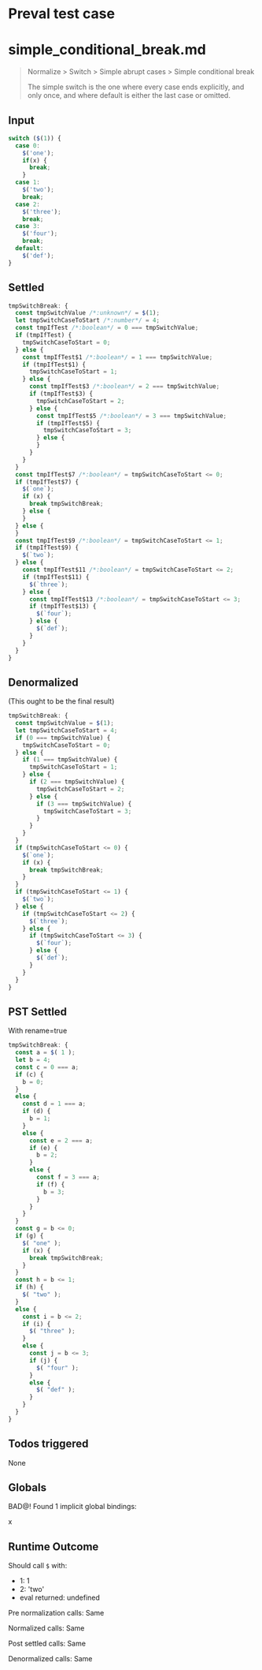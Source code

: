 # Preval test case

# simple_conditional_break.md

> Normalize > Switch > Simple abrupt cases > Simple conditional break
>
> The simple switch is the one where every case ends explicitly, and only once, and where default is either the last case or omitted.

## Input

`````js filename=intro
switch ($(1)) {
  case 0:
    $('one');
    if(x) {
      break;
    }
  case 1:
    $('two');
    break;
  case 2:
    $('three');
    break;
  case 3:
    $('four');
    break;
  default:
    $('def');
}
`````


## Settled


`````js filename=intro
tmpSwitchBreak: {
  const tmpSwitchValue /*:unknown*/ = $(1);
  let tmpSwitchCaseToStart /*:number*/ = 4;
  const tmpIfTest /*:boolean*/ = 0 === tmpSwitchValue;
  if (tmpIfTest) {
    tmpSwitchCaseToStart = 0;
  } else {
    const tmpIfTest$1 /*:boolean*/ = 1 === tmpSwitchValue;
    if (tmpIfTest$1) {
      tmpSwitchCaseToStart = 1;
    } else {
      const tmpIfTest$3 /*:boolean*/ = 2 === tmpSwitchValue;
      if (tmpIfTest$3) {
        tmpSwitchCaseToStart = 2;
      } else {
        const tmpIfTest$5 /*:boolean*/ = 3 === tmpSwitchValue;
        if (tmpIfTest$5) {
          tmpSwitchCaseToStart = 3;
        } else {
        }
      }
    }
  }
  const tmpIfTest$7 /*:boolean*/ = tmpSwitchCaseToStart <= 0;
  if (tmpIfTest$7) {
    $(`one`);
    if (x) {
      break tmpSwitchBreak;
    } else {
    }
  } else {
  }
  const tmpIfTest$9 /*:boolean*/ = tmpSwitchCaseToStart <= 1;
  if (tmpIfTest$9) {
    $(`two`);
  } else {
    const tmpIfTest$11 /*:boolean*/ = tmpSwitchCaseToStart <= 2;
    if (tmpIfTest$11) {
      $(`three`);
    } else {
      const tmpIfTest$13 /*:boolean*/ = tmpSwitchCaseToStart <= 3;
      if (tmpIfTest$13) {
        $(`four`);
      } else {
        $(`def`);
      }
    }
  }
}
`````


## Denormalized
(This ought to be the final result)

`````js filename=intro
tmpSwitchBreak: {
  const tmpSwitchValue = $(1);
  let tmpSwitchCaseToStart = 4;
  if (0 === tmpSwitchValue) {
    tmpSwitchCaseToStart = 0;
  } else {
    if (1 === tmpSwitchValue) {
      tmpSwitchCaseToStart = 1;
    } else {
      if (2 === tmpSwitchValue) {
        tmpSwitchCaseToStart = 2;
      } else {
        if (3 === tmpSwitchValue) {
          tmpSwitchCaseToStart = 3;
        }
      }
    }
  }
  if (tmpSwitchCaseToStart <= 0) {
    $(`one`);
    if (x) {
      break tmpSwitchBreak;
    }
  }
  if (tmpSwitchCaseToStart <= 1) {
    $(`two`);
  } else {
    if (tmpSwitchCaseToStart <= 2) {
      $(`three`);
    } else {
      if (tmpSwitchCaseToStart <= 3) {
        $(`four`);
      } else {
        $(`def`);
      }
    }
  }
}
`````


## PST Settled
With rename=true

`````js filename=intro
tmpSwitchBreak: {
  const a = $( 1 );
  let b = 4;
  const c = 0 === a;
  if (c) {
    b = 0;
  }
  else {
    const d = 1 === a;
    if (d) {
      b = 1;
    }
    else {
      const e = 2 === a;
      if (e) {
        b = 2;
      }
      else {
        const f = 3 === a;
        if (f) {
          b = 3;
        }
      }
    }
  }
  const g = b <= 0;
  if (g) {
    $( "one" );
    if (x) {
      break tmpSwitchBreak;
    }
  }
  const h = b <= 1;
  if (h) {
    $( "two" );
  }
  else {
    const i = b <= 2;
    if (i) {
      $( "three" );
    }
    else {
      const j = b <= 3;
      if (j) {
        $( "four" );
      }
      else {
        $( "def" );
      }
    }
  }
}
`````


## Todos triggered


None


## Globals


BAD@! Found 1 implicit global bindings:

x


## Runtime Outcome


Should call `$` with:
 - 1: 1
 - 2: 'two'
 - eval returned: undefined

Pre normalization calls: Same

Normalized calls: Same

Post settled calls: Same

Denormalized calls: Same
